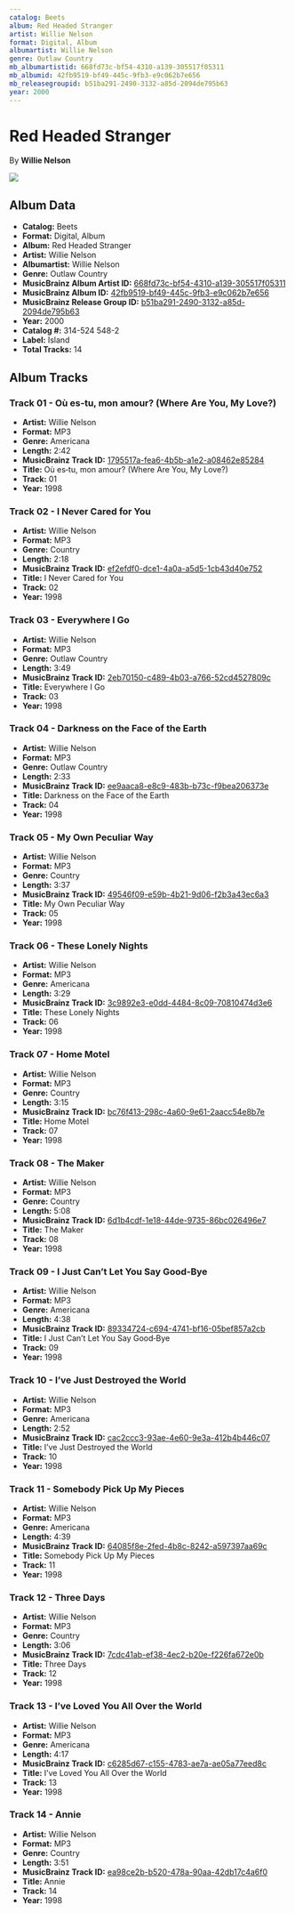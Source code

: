```yaml
---
catalog: Beets
album: Red Headed Stranger
artist: Willie Nelson
format: Digital, Album
albumartist: Willie Nelson
genre: Outlaw Country
mb_albumartistid: 668fd73c-bf54-4310-a139-305517f05311
mb_albumid: 42fb9519-bf49-445c-9fb3-e9c062b7e656
mb_releasegroupid: b51ba291-2490-3132-a85d-2094de795b63
year: 2000
---
```


# Red Headed Stranger

By **Willie Nelson**

![](../../assets/beetscovers/Willie_Nelson-Red_Headed_Stranger.jpg)

## Album Data

- **Catalog:** Beets
- **Format:** Digital, Album
- **Album:** Red Headed Stranger
- **Artist:** Willie Nelson
- **Albumartist:** Willie Nelson
- **Genre:** Outlaw Country
- **MusicBrainz Album Artist ID:** [668fd73c-bf54-4310-a139-305517f05311](https://musicbrainz.org/artist/668fd73c-bf54-4310-a139-305517f05311)
- **MusicBrainz Album ID:** [42fb9519-bf49-445c-9fb3-e9c062b7e656](https://musicbrainz.org/release/42fb9519-bf49-445c-9fb3-e9c062b7e656)
- **MusicBrainz Release Group ID:** [b51ba291-2490-3132-a85d-2094de795b63](https://musicbrainz.org/release-group/b51ba291-2490-3132-a85d-2094de795b63)
- **Year:** 2000
- **Catalog #:** 314-524 548-2
- **Label:** Island
- **Total Tracks:** 14

## Album Tracks

### Track 01 - Où es‐tu, mon amour? (Where Are You, My Love?)

- **Artist:** Willie Nelson
- **Format:** MP3
- **Genre:** Americana
- **Length:** 2:42
- **MusicBrainz Track ID:** [1795517a-fea6-4b5b-a1e2-a08462e85284](https://musicbrainz.org/recording/1795517a-fea6-4b5b-a1e2-a08462e85284)
- **Title:** Où es‐tu, mon amour? (Where Are You, My Love?)
- **Track:** 01
- **Year:** 1998

### Track 02 - I Never Cared for You

- **Artist:** Willie Nelson
- **Format:** MP3
- **Genre:** Country
- **Length:** 2:18
- **MusicBrainz Track ID:** [ef2efdf0-dce1-4a0a-a5d5-1cb43d40e752](https://musicbrainz.org/recording/ef2efdf0-dce1-4a0a-a5d5-1cb43d40e752)
- **Title:** I Never Cared for You
- **Track:** 02
- **Year:** 1998

### Track 03 - Everywhere I Go

- **Artist:** Willie Nelson
- **Format:** MP3
- **Genre:** Outlaw Country
- **Length:** 3:49
- **MusicBrainz Track ID:** [2eb70150-c489-4b03-a766-52cd4527809c](https://musicbrainz.org/recording/2eb70150-c489-4b03-a766-52cd4527809c)
- **Title:** Everywhere I Go
- **Track:** 03
- **Year:** 1998

### Track 04 - Darkness on the Face of the Earth

- **Artist:** Willie Nelson
- **Format:** MP3
- **Genre:** Outlaw Country
- **Length:** 2:33
- **MusicBrainz Track ID:** [ee9aaca8-e8c9-483b-b73c-f9bea206373e](https://musicbrainz.org/recording/ee9aaca8-e8c9-483b-b73c-f9bea206373e)
- **Title:** Darkness on the Face of the Earth
- **Track:** 04
- **Year:** 1998

### Track 05 - My Own Peculiar Way

- **Artist:** Willie Nelson
- **Format:** MP3
- **Genre:** Country
- **Length:** 3:37
- **MusicBrainz Track ID:** [49546f09-e59b-4b21-9d06-f2b3a43ec6a3](https://musicbrainz.org/recording/49546f09-e59b-4b21-9d06-f2b3a43ec6a3)
- **Title:** My Own Peculiar Way
- **Track:** 05
- **Year:** 1998

### Track 06 - These Lonely Nights

- **Artist:** Willie Nelson
- **Format:** MP3
- **Genre:** Americana
- **Length:** 3:29
- **MusicBrainz Track ID:** [3c9892e3-e0dd-4484-8c09-70810474d3e6](https://musicbrainz.org/recording/3c9892e3-e0dd-4484-8c09-70810474d3e6)
- **Title:** These Lonely Nights
- **Track:** 06
- **Year:** 1998

### Track 07 - Home Motel

- **Artist:** Willie Nelson
- **Format:** MP3
- **Genre:** Country
- **Length:** 3:15
- **MusicBrainz Track ID:** [bc76f413-298c-4a60-9e61-2aacc54e8b7e](https://musicbrainz.org/recording/bc76f413-298c-4a60-9e61-2aacc54e8b7e)
- **Title:** Home Motel
- **Track:** 07
- **Year:** 1998

### Track 08 - The Maker

- **Artist:** Willie Nelson
- **Format:** MP3
- **Genre:** Country
- **Length:** 5:08
- **MusicBrainz Track ID:** [6d1b4cdf-1e18-44de-9735-86bc026496e7](https://musicbrainz.org/recording/6d1b4cdf-1e18-44de-9735-86bc026496e7)
- **Title:** The Maker
- **Track:** 08
- **Year:** 1998

### Track 09 - I Just Can’t Let You Say Good‐Bye

- **Artist:** Willie Nelson
- **Format:** MP3
- **Genre:** Americana
- **Length:** 4:38
- **MusicBrainz Track ID:** [89334724-c694-4741-bf16-05bef857a2cb](https://musicbrainz.org/recording/89334724-c694-4741-bf16-05bef857a2cb)
- **Title:** I Just Can’t Let You Say Good‐Bye
- **Track:** 09
- **Year:** 1998

### Track 10 - I’ve Just Destroyed the World

- **Artist:** Willie Nelson
- **Format:** MP3
- **Genre:** Americana
- **Length:** 2:52
- **MusicBrainz Track ID:** [cac2ccc3-93ae-4e60-9e3a-412b4b446c07](https://musicbrainz.org/recording/cac2ccc3-93ae-4e60-9e3a-412b4b446c07)
- **Title:** I’ve Just Destroyed the World
- **Track:** 10
- **Year:** 1998

### Track 11 - Somebody Pick Up My Pieces

- **Artist:** Willie Nelson
- **Format:** MP3
- **Genre:** Americana
- **Length:** 4:39
- **MusicBrainz Track ID:** [64085f8e-2fed-4b8c-8242-a597397aa69c](https://musicbrainz.org/recording/64085f8e-2fed-4b8c-8242-a597397aa69c)
- **Title:** Somebody Pick Up My Pieces
- **Track:** 11
- **Year:** 1998

### Track 12 - Three Days

- **Artist:** Willie Nelson
- **Format:** MP3
- **Genre:** Country
- **Length:** 3:06
- **MusicBrainz Track ID:** [7cdc41ab-ef38-4ec2-b20e-f226fa672e0b](https://musicbrainz.org/recording/7cdc41ab-ef38-4ec2-b20e-f226fa672e0b)
- **Title:** Three Days
- **Track:** 12
- **Year:** 1998

### Track 13 - I’ve Loved You All Over the World

- **Artist:** Willie Nelson
- **Format:** MP3
- **Genre:** Americana
- **Length:** 4:17
- **MusicBrainz Track ID:** [c6285d67-c155-4783-ae7a-ae05a77eed8c](https://musicbrainz.org/recording/c6285d67-c155-4783-ae7a-ae05a77eed8c)
- **Title:** I’ve Loved You All Over the World
- **Track:** 13
- **Year:** 1998

### Track 14 - Annie

- **Artist:** Willie Nelson
- **Format:** MP3
- **Genre:** Country
- **Length:** 3:51
- **MusicBrainz Track ID:** [ea98ce2b-b520-478a-90aa-42db17c4a6f0](https://musicbrainz.org/recording/ea98ce2b-b520-478a-90aa-42db17c4a6f0)
- **Title:** Annie
- **Track:** 14
- **Year:** 1998

